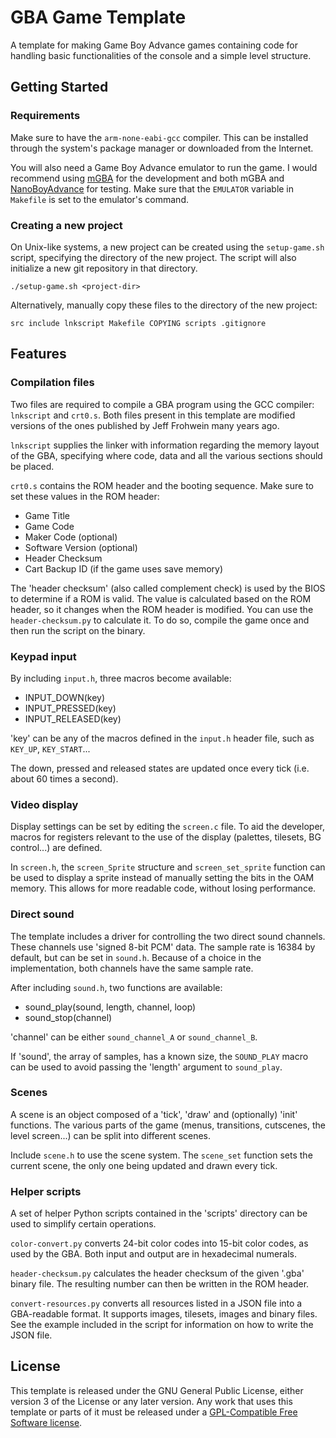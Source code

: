 # GBA Game Template

A template for making Game Boy Advance games containing code for
handling basic functionalities of the console and a simple level
structure.

## Getting Started

### Requirements
Make sure to have the `arm-none-eabi-gcc` compiler. This can be
installed through the system's package manager or downloaded from the
Internet.

You will also need a Game Boy Advance emulator to run the game. I would
recommend using
[mGBA](https://mgba.io/)
for the development and both mGBA and
[NanoBoyAdvance](https://github.com/nba-emu/NanoBoyAdvance)
for testing. Make sure that the `EMULATOR` variable in `Makefile` is set
to the emulator's command.

### Creating a new project
On Unix-like systems, a new project can be created using the
`setup-game.sh` script, specifying the directory of the new project. The
script will also initialize a new git repository in that directory.
```
./setup-game.sh <project-dir>
```

Alternatively, manually copy these files to the directory of the new
project:
```
src include lnkscript Makefile COPYING scripts .gitignore
```

## Features

### Compilation files
Two files are required to compile a GBA program using the GCC compiler:
`lnkscript` and `crt0.s`. Both files present in this template are
modified versions of the ones published by Jeff Frohwein many years ago.

`lnkscript` supplies the linker with information regarding the memory
layout of the GBA, specifying where code, data and all the various
sections should be placed.

`crt0.s` contains the ROM header and the booting sequence. Make sure to
set these values in the ROM header:
  - Game Title
  - Game Code
  - Maker Code (optional)
  - Software Version (optional)
  - Header Checksum
  - Cart Backup ID (if the game uses save memory)

The 'header checksum' (also called complement check) is used by the BIOS
to determine if a ROM is valid. The value is calculated based on the ROM
header, so it changes when the ROM header is modified. You can use the
`header-checksum.py` to calculate it. To do so, compile the game once
and then run the script on the binary.

### Keypad input
By including `input.h`, three macros become available:
  - INPUT_DOWN(key)
  - INPUT_PRESSED(key)
  - INPUT_RELEASED(key)

'key' can be any of the macros defined in the `input.h` header file,
such as `KEY_UP`, `KEY_START`...

The down, pressed and released states are updated once every tick (i.e.
about 60 times a second).

### Video display
Display settings can be set by editing the `screen.c` file. To aid the
developer, macros for registers relevant to the use of the display
(palettes, tilesets, BG control...) are defined.

In `screen.h`, the `screen_Sprite` structure and `screen_set_sprite`
function can be used to display a sprite instead of manually setting the
bits in the OAM memory. This allows for more readable code, without
losing performance.

### Direct sound
The template includes a driver for controlling the two direct sound
channels. These channels use 'signed 8-bit PCM' data. The sample rate is
16384 by default, but can be set in `sound.h`. Because of a choice in
the implementation, both channels have the same sample rate.

After including `sound.h`, two functions are available:
  - sound_play(sound, length, channel, loop)
  - sound_stop(channel)

'channel' can be either `sound_channel_A` or `sound_channel_B`.

If 'sound', the array of samples, has a known size, the `SOUND_PLAY`
macro can be used to avoid passing the 'length' argument to
`sound_play`.

### Scenes
A scene is an object composed of a 'tick', 'draw' and (optionally)
'init' functions. The various parts of the game (menus, transitions,
cutscenes, the level screen...) can be split into different scenes.

Include `scene.h` to use the scene system. The `scene_set` function sets
the current scene, the only one being updated and drawn every tick.

### Helper scripts
A set of helper Python scripts contained in the 'scripts' directory can
be used to simplify certain operations.

`color-convert.py` converts 24-bit color codes into 15-bit color codes,
as used by the GBA. Both input and output are in hexadecimal numerals.

`header-checksum.py` calculates the header checksum of the given '.gba'
binary file. The resulting number can then be written in the ROM header.

`convert-resources.py` converts all resources listed in a JSON file into
a GBA-readable format. It supports images, tilesets, images and binary
files. See the example included in the script for information on how to
write the JSON file.

## License
This template is released under the GNU General Public License, either
version 3 of the License or any later version. Any work that uses this
template or parts of it must be released under a
[GPL-Compatible Free Software
license](https://www.gnu.org/licenses/license-list.html).
